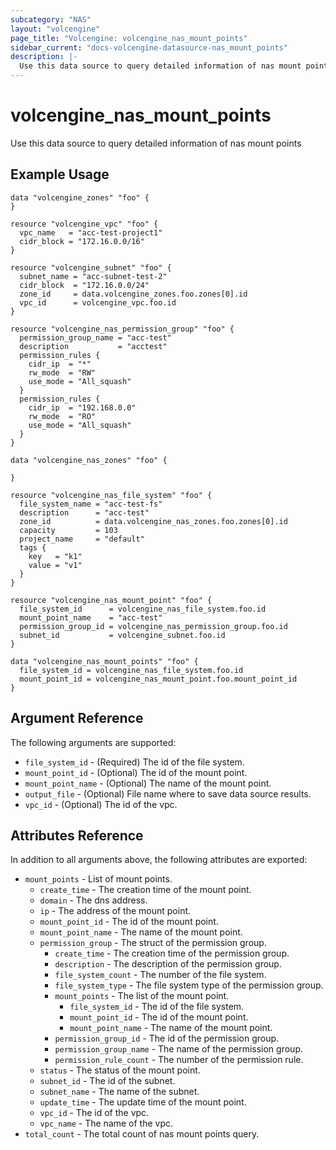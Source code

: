 ```yaml
---
subcategory: "NAS"
layout: "volcengine"
page_title: "Volcengine: volcengine_nas_mount_points"
sidebar_current: "docs-volcengine-datasource-nas_mount_points"
description: |-
  Use this data source to query detailed information of nas mount points
---
```

# volcengine_nas_mount_points
Use this data source to query detailed information of nas mount points
## Example Usage
```hcl
data "volcengine_zones" "foo" {
}

resource "volcengine_vpc" "foo" {
  vpc_name   = "acc-test-project1"
  cidr_block = "172.16.0.0/16"
}

resource "volcengine_subnet" "foo" {
  subnet_name = "acc-subnet-test-2"
  cidr_block  = "172.16.0.0/24"
  zone_id     = data.volcengine_zones.foo.zones[0].id
  vpc_id      = volcengine_vpc.foo.id
}

resource "volcengine_nas_permission_group" "foo" {
  permission_group_name = "acc-test"
  description           = "acctest"
  permission_rules {
    cidr_ip  = "*"
    rw_mode  = "RW"
    use_mode = "All_squash"
  }
  permission_rules {
    cidr_ip  = "192.168.0.0"
    rw_mode  = "RO"
    use_mode = "All_squash"
  }
}

data "volcengine_nas_zones" "foo" {

}

resource "volcengine_nas_file_system" "foo" {
  file_system_name = "acc-test-fs"
  description      = "acc-test"
  zone_id          = data.volcengine_nas_zones.foo.zones[0].id
  capacity         = 103
  project_name     = "default"
  tags {
    key   = "k1"
    value = "v1"
  }
}

resource "volcengine_nas_mount_point" "foo" {
  file_system_id      = volcengine_nas_file_system.foo.id
  mount_point_name    = "acc-test"
  permission_group_id = volcengine_nas_permission_group.foo.id
  subnet_id           = volcengine_subnet.foo.id
}

data "volcengine_nas_mount_points" "foo" {
  file_system_id = volcengine_nas_file_system.foo.id
  mount_point_id = volcengine_nas_mount_point.foo.mount_point_id
}
```
## Argument Reference
The following arguments are supported:
* `file_system_id` - (Required) The id of the file system.
* `mount_point_id` - (Optional) The id of the mount point.
* `mount_point_name` - (Optional) The name of the mount point.
* `output_file` - (Optional) File name where to save data source results.
* `vpc_id` - (Optional) The id of the vpc.

## Attributes Reference
In addition to all arguments above, the following attributes are exported:
* `mount_points` - List of mount points.
    * `create_time` - The creation time of the mount point.
    * `domain` - The dns address.
    * `ip` - The address of the mount point.
    * `mount_point_id` - The id of the mount point.
    * `mount_point_name` - The name of the mount point.
    * `permission_group` - The struct of the permission group.
        * `create_time` - The creation time of the permission group.
        * `description` - The description of the permission group.
        * `file_system_count` - The number of the file system.
        * `file_system_type` - The file system type of the permission group.
        * `mount_points` - The list of the mount point.
            * `file_system_id` - The id of the file system.
            * `mount_point_id` - The id of the mount point.
            * `mount_point_name` - The name of the mount point.
        * `permission_group_id` - The id of the permission group.
        * `permission_group_name` - The name of the permission group.
        * `permission_rule_count` - The number of the permission rule.
    * `status` - The status of the mount point.
    * `subnet_id` - The id of the subnet.
    * `subnet_name` - The name of the subnet.
    * `update_time` - The update time of the mount point.
    * `vpc_id` - The id of the vpc.
    * `vpc_name` - The name of the vpc.
* `total_count` - The total count of nas mount points query.


